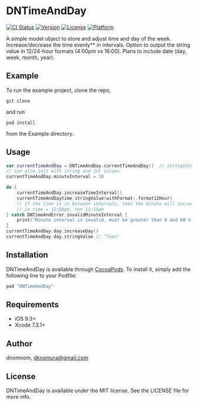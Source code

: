 # DNTimeAndDay

[![CI Status](http://img.shields.io/travis/dnomnom/DNTimeAndDay.svg?style=flat)](https://travis-ci.org/dnomnom/DNTimeAndDay)
[![Version](https://img.shields.io/cocoapods/v/DNTimeAndDay.svg?style=flat)](http://cocoapods.org/pods/DNTimeAndDay)
[![License](https://img.shields.io/cocoapods/l/DNTimeAndDay.svg?style=flat)](http://cocoapods.org/pods/DNTimeAndDay)
[![Platform](https://img.shields.io/cocoapods/p/DNTimeAndDay.svg?style=flat)](http://cocoapods.org/pods/DNTimeAndDay)

A simple model object to store and adjust time and day of the week. Increase/decrease the time evenly** in intervals. Option to output the string value in 12/24-hour formats (4:00pm vs 16:00). Plans to include date (day, week, month, year).   

## Example

To run the example project, clone the repo,

`git clone `

and run 

`pod install` 

from the Example directory.

## Usage
```swift
var currentTimeAndDay = DNTimeAndDay.currentTimeAndDay()  // stringValues: "Mon", "11:45am"
// can also init with string and int values
currentTimeAndDay.minuteInterval = 30  

do {
    currentTimeAndDay.increaseTimeInterval()  
    currentTimeAndDaytime.stringValue(withFormat:.format12Hour) 
    // if the time is in between intervals, then the minute will increase to match the interval. 
    // ie time = 12:00pm, not 12;15pm
} catch DNTimeAndError.invalidMinuteInterval {
    print("Minute interval is invalid, must be greater than 0 and 60 % (interval % 60) == 0 **") 
}
currentTimeAndDay.day.increaseDay() 
currentTimeAndDay.day.stringValue // "Tues"
```

## Installation

DNTimeAndDay is available through [CocoaPods](http://cocoapods.org). To install
it, simply add the following line to your Podfile:

```ruby
pod "DNTimeAndDay"
```

## Requirements
- iOS 9.3+
- Xcode 7.3.1+


## Author

dnomnom, dknomura@gmail.com

## License

DNTimeAndDay is available under the MIT license. See the LICENSE file for more info.
